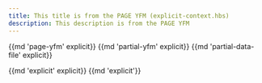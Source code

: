 ```yaml
---
title: This title is from the PAGE YFM (explicit-context.hbs)
description: This description is from the PAGE YFM
---
```

{{md 'page-yfm' explicit}}
{{md 'partial-yfm' explicit}}
{{md 'partial-data-file' explicit}}


{{md 'explicit' explicit}}
{{md 'explicit'}}